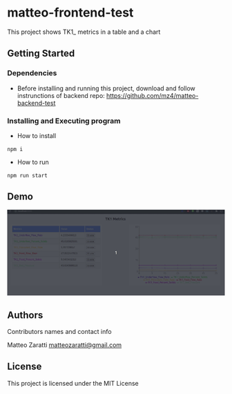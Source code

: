 # matteo-frontend-test

This project shows TK1_ metrics in a table and a chart

## Getting Started

### Dependencies

* Before installing and running this project, download and follow instrunctions of backend repo: 
https://github.com/mz4/matteo-backend-test

### Installing and Executing program

* How to install
```
npm i
```

* How to run
```
npm run start
```
## Demo

![](demo.gif)

## Authors

Contributors names and contact info

Matteo Zaratti
matteozaratti@gmail.com

## License

This project is licensed under the MIT License
